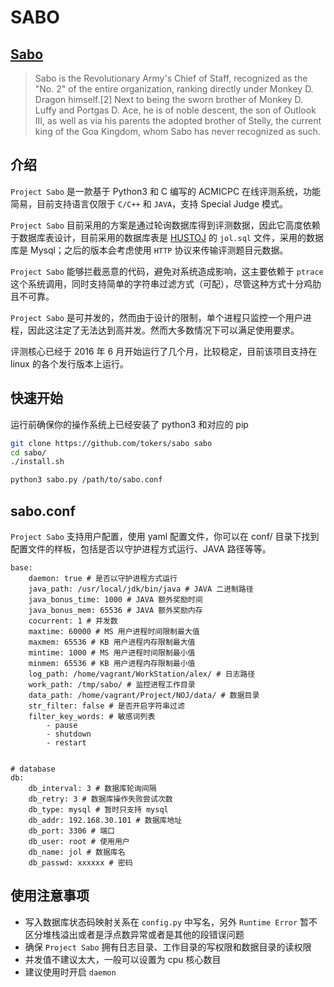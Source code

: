 # SABO 


<!--<img src="http://easyread.ph.126.net/Hc4UI1eibQl6sLCQhoP5Lg==/7917053267012028245.jpg" width="600" height="877" alt="Sabo"/>-->
## [Sabo](http://onepiece.wikia.com/wiki/Sabo)

> Sabo is the Revolutionary Army's Chief of Staff, recognized as the "No. 2" of
> the entire organization, ranking directly under Monkey D. Dragon himself.[2]
> Next to being the sworn brother of Monkey D. Luffy and Portgas D. Ace, he is of
> noble descent, the son of Outlook III, as well as via his parents the adopted
> brother of Stelly, the current king of the Goa Kingdom, whom Sabo has never
> recognized as such.

## 介绍

`Project Sabo` 是一款基于 Python3 和 C 编写的 ACMICPC 在线评测系统，功能简易，目前支持语言仅限于 `C/C++` 和 `JAVA`，支持 Special Judge 模式。

`Project Sabo` 目前采用的方案是通过轮询数据库得到评测数据，因此它高度依赖于数据库表设计，目前采用的数据库表是 [HUSTOJ](https://github.com/svn2github/hustoj) 的 `jol.sql` 文件，采用的数据库是 Mysql；之后的版本会考虑使用 `HTTP` 协议来传输评测题目元数据。

`Project Sabo` 能够拦截恶意的代码，避免对系统造成影响，这主要依赖于 `ptrace` 这个系统调用，同时支持简单的字符串过滤方式（可配），尽管这种方式十分鸡肋且不可靠。

`Project Sabo` 是可并发的，然而由于设计的限制，单个进程只监控一个用户进程，因此这注定了无法达到高并发。然而大多数情况下可以满足使用要求。

评测核心已经于 2016 年 6 月开始运行了几个月，比较稳定，目前该项目支持在 linux 的各个发行版本上运行。

## 快速开始

运行前确保你的操作系统上已经安装了 python3 和对应的 pip

```bash
git clone https://github.com/tokers/sabo sabo
cd sabo/
./install.sh

python3 sabo.py /path/to/sabo.conf
```

## sabo.conf
`Project Sabo` 支持用户配置，使用 yaml 配置文件，你可以在 conf/ 目录下找到配置文件的样板，包括是否以守护进程方式运行、JAVA 路径等等。

```
base:
    daemon: true # 是否以守护进程方式运行
    java_path: /usr/local/jdk/bin/java # JAVA 二进制路径
    java_bonus_time: 1000 # JAVA 额外奖励时间
    java_bonus_mem: 65536 # JAVA 额外奖励内存
    cocurrent: 1 # 并发数
    maxtime: 60000 # MS 用户进程时间限制最大值
    maxmem: 65536 # KB 用户进程内存限制最大值
    mintime: 1000 # MS 用户进程时间限制最小值
    minmem: 65536 # KB 用户进程内存限制最小值
    log_path: /home/vagrant/WorkStation/alex/ # 日志路径
    work_path: /tmp/sabo/ # 监控进程工作目录
    data_path: /home/vagrant/Project/NOJ/data/ # 数据目录
    str_filter: false # 是否开启字符串过滤
    filter_key_words: # 敏感词列表
        - pause
        - shutdown
        - restart


# database
db:
    db_interval: 3 # 数据库轮询间隔
    db_retry: 3 # 数据库操作失败尝试次数
    db_type: mysql # 暂时只支持 mysql
    db_addr: 192.168.30.101 # 数据库地址
    db_port: 3306 # 端口
    db_user: root # 使用用户
    db_name: jol # 数据库名
    db_passwd: xxxxxx # 密码
```

## 使用注意事项
- 写入数据库状态码映射关系在 `config.py` 中写名，另外 `Runtime Error` 暂不区分堆栈溢出或者是浮点数异常或者是其他的段错误问题
- 确保 `Project Sabo` 拥有日志目录、工作目录的写权限和数据目录的读权限
- 并发值不建议太大，一般可以设置为 cpu 核心数目
- 建议使用时开启 `daemon`